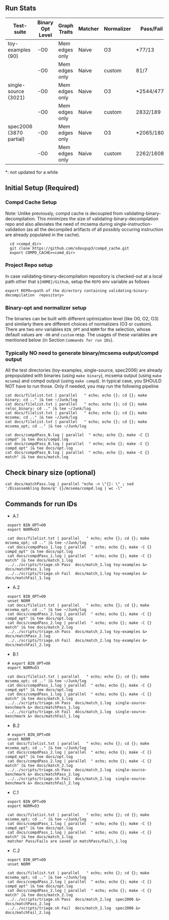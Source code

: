 ## Run Stats
| Test-suite  | Binary Opt Level | Graph Traits | Matcher | Normalizer | Pass/Fail | Comments | run ID |
|---|---|---|---|---|---|---|---|
|  toy-examples (90)|  -O0 |  Mem edges only | Naive | O3       | \*77/13   | same with ssa edges | A.1 |
|                   |  -O0 |  Mem edges only | Naive | custom   | 81/7   | same with ssa edges | A.2 |
|  single-source (3021)|  -O0 |  Mem edges only | Naive | O3     | \*2544/477 | 2555/507 with ssa edges| B.1|
|                      |  -O0 |  Mem edges only | Naive | custom | 2832/189 | 2791/271 with ssa edges|  B.2|
|  spec2006 (3870 partial)|  -O0 |  Mem edges only | Naive | O3 | \*2065/1805 | saved in matchPass\_1 | C.1 |
|                         |  -O0 |  Mem edges only | Naive | custom | 2262/1608 | saved in matchPass\_2 | C.2|

\*: not updated for a while

## Initial Setup (Required)
### Compd Cache Setup
Note: Unlike previously, compd cache is decoupled from
validating-binary-decompilation.  This minimizes the size of
validating-binary-decompilation repo and also alleviates  the need of mcsema
during single-instruction-validation (as all the decompiled artifacts of all
    possibly occuring instruction are already populated in the cache).
```
  cd <compd_dir>
  git clone https://github.com/sdasgup3/compd_cache.git
  export COMPD_CACHE=<comd_dir>
```

### Project Repo setup
In case validating-binary-decompilation  repository is checked-out at a local path other that `${HOME}/Github`, setup the `REPO` env variable as follows
```
export REPO=<path of the directory containing validating-binary-decompilation  repository>
```

### Binary-opt and normalizer setup
The binaries can be built with different optimization level (like O0, O2, O3) and similarly there are different choices of normalizers (O3 or custom). There are two env variables
`BIN_OPT` and `NORM` for the selection,  whose default values are `-O0` and `custom` resp. The usages of these variables are mentioned below (in Section `Commands for run IDs`).

### Typically NO need to generate binary/mcsema output/compd output
All the test directories (toy-examples, single-source, spec2006) are already prepopulated with binaries (using `make binary`), mcsema output (using `make mcsema`) and compd output (using `make compd`).
In typical case, you SHOULD NOT have to run those.
Only if needed, you may run the following pipeline
```
cat docs/filelist.txt | parallel   " echo; echo {}; cd {}; make binary; cd .." |& tee ~/Junk/log
cat docs/filelist.txt | parallel   " echo; echo {}; cd {}; make reloc_binary; cd .." |& tee ~/Junk/log
cat docs/filelist.txt | parallel   " echo; echo {}; cd {}; make mcsema; cd .." |& tee ~/Junk/log
cat docs/filelist.txt | parallel   " echo; echo {}; cd {}; make mcsema_opt; cd .." |& tee ~/Junk/log

cat docs/compdPass_N.log | parallel  " echo; echo {}; make -C {} compd" |& tee docs/compd.log
cat docs/compdPass_N.log | parallel  " echo; echo {}; make -C {} compd_opt" |& tee docs/opt.log
cat docs/compdPass_N.log | parallel  " echo; echo {}; make -C {} match" |& tee docs/match.log
```

## Check binary size (optional)
```
cat docs/matchPass.log | parallel "echo -n \"{}: \" ; sed '/Disassembling Done/q' {}/mcsema/compd.log | wc -l"
```


## Commands for run IDs
 - A.1
 ```
  export BIN_OPT=O0
  export NORM=O3

  cat docs/filelist.txt | parallel   " echo; echo {}; cd {}; make mcsema_opt; cd .." |& tee ~/Junk/log
  cat docs/compdPass_1.log | parallel  " echo; echo {}; make -C {} compd_opt" |& tee docs/opt.log
  cat docs/compdPass_1.log | parallel  " echo; echo {}; make -C {} match" |& tee docs/match_1.log
  ../../scripts/triage.sh Pass  docs/match_1.log toy-examples &> docs/matchPass_1.log
  ../../scripts/triage.sh Fail  docs/match_1.log toy-examples &> docs/matchFail_1.log
 ```

 - A.2
 ```
  export BIN_OPT=O0
  unset NORM
  cat docs/filelist.txt | parallel   " echo; echo {}; cd {}; make mcsema_opt; cd .." |& tee ~/Junk/log
  cat docs/compdPass_2.log | parallel  " echo; echo {}; make -C {} compd_opt" |& tee docs/opt.log
  cat docs/compdPass_2.log | parallel  " echo; echo {}; make -C {} match" |& tee docs/match_2.log
  ../../scripts/triage.sh Pass  docs/match_2.log toy-examples &> docs/matchPass_2.log
  ../../scripts/triage.sh Fail  docs/match_2.log toy-examples &> docs/matchFail_2.log
 ```

 - B.1
 ```
  # export BIN_OPT=O0
  export NORM=O3

  cat docs/filelist.txt | parallel   " echo; echo {}; cd {}; make mcsema_opt; cd .." |& tee ~/Junk/log
  cat docs/compdPass_1.log | parallel  " echo; echo {}; make -C {} compd_opt" |& tee docs/opt.log
  cat docs/compdPass_1.log | parallel  " echo; echo {}; make -C {} match" |& tee docs/match_1.log
  ../../scripts/triage.sh Pass  docs/match_1.log  single-source-benchmark &> docs/matchPass_1.log
  ../../scripts/triage.sh Fail  docs/match_1.log  single-source-benchmark &> docs/matchFail_1.log
 ```

 - B.2
 ```
  # export BIN_OPT=O0
  unset NORM
  cat docs/filelist.txt | parallel   " echo; echo {}; cd {}; make mcsema_opt; cd .." |& tee ~/Junk/log
  cat docs/compdPass_2.log | parallel  " echo; echo {}; make -C {} compd_opt" |& tee docs/opt.log
  cat docs/compdPass_2.log | parallel  " echo; echo {}; make -C {} match" |& tee docs/match_2.log
  ../../scripts/triage.sh Pass  docs/match_2.log  single-source-benchmark &> docs/matchPass_2.log
  ../../scripts/triage.sh Fail  docs/match_2.log  single-source-benchmark &> docs/matchFail_2.log
 ```

 - C.1
 ```
  export BIN_OPT=O0
  export NORM=O3

  cat docs/filelist.txt | parallel   " echo; echo {}; cd {}; make mcsema_opt; cd .." |& tee ~/Junk/log
  cat docs/compdPass_1.log | parallel  " echo; echo {}; make -C {} compd_opt" |& tee docs/opt.log
  cat docs/compdPass_1.log | parallel  " echo; echo {}; make -C {} match" |& tee docs/match_1.log
  matcher Pass/Fails are saved in matchPass/Fail\_1.log
 ```

 - C.2
 ```
  export BIN_OPT=O0
  unset NORM

  cat docs/filelist.txt | parallel   " echo; echo {}; cd {}; make mcsema_opt; cd .." |& tee ~/Junk/log
  cat docs/compdPass_2.log | parallel  " echo; echo {}; make -C {} compd_opt" |& tee docs/opt.log
  cat docs/compdPass_2.log | parallel  " echo; echo {}; make -C {} match" |& tee docs/match_2.log
  ../../scripts/triage.sh Pass  docs/match_2.log  spec2006 &> docs/matchPass_2.log
  ../../scripts/triage.sh Fail  docs/match_2.log  spec2006 &> docs/matchFail_2.log
 ```
